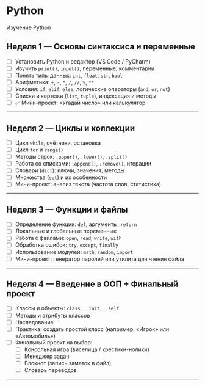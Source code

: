 # Python
Изучение Python

## Неделя 1 — Основы синтаксиса и переменные

- [ ] Установить Python и редактор (VS Code / PyCharm)  
- [ ] Изучить `print()`, `input()`, переменные, комментарии  
- [ ] Понять типы данных: `int`, `float`, `str`, `bool`  
- [ ] Арифметика: `+`, `-`, `*`, `/`, `//`, `%`, `**`  
- [ ] Условия: `if`, `elif`, `else`, логические операторы (`and`, `or`, `not`)  
- [ ] Списки и кортежи (`list`, `tuple`), индексация и методы  
- [ ] ✅ Мини-проект: «Угадай число» или калькулятор  

---

##  Неделя 2 — Циклы и коллекции

- [ ] Цикл `while`, счётчики, остановка  
- [ ] Цикл `for` и `range()`  
- [ ] Методы строк: `.upper()`, `.lower()`, `.split()`  
- [ ] Работа со списками: `.append()`, `.remove()`, итерации  
- [ ] Словари (`dict`): ключи, значения, методы  
- [ ] Множества (`set`) и их особенности  
- [ ] Мини-проект: анализ текста (частота слов, статистика)

---

##  Неделя 3 — Функции и файлы

- [ ] Определение функции: `def`, аргументы, `return`  
- [ ] Локальные и глобальные переменные  
- [ ] Работа с файлами: `open`, `read`, `write`, `with`  
- [ ] Обработка ошибок: `try`, `except`, `finally`  
- [ ] Использование модулей: `math`, `random`, `import`  
- [ ] Мини-проект: генератор паролей или утилита для чтения файла  

---

##  Неделя 4 — Введение в ООП + Финальный проект

- [ ] Классы и объекты: `class`, `__init__`, `self`  
- [ ] Методы и атрибуты классов  
- [ ] Наследование  
- [ ] Практика: создать простой класс (например, «Игрок» или «Автомобиль»)  
- [ ] Финальный проект на выбор:
  - [ ] Консольная игра (виселица / крестики-нолики)
  - [ ] Менеджер задач
  - [ ] Блокнот (запись заметок в файл)
  - [ ] Словарь переводов

---

